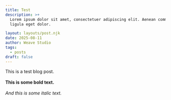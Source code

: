 ```yaml
---
title: Test
description: >+
  Lorem ipsum dolor sit amet, consectetuer adipiscing elit. Aenean commodo
  ligula eget dolor.

layout: layouts/post.njk
date: 2025-08-11
author: Weave Studio
tags:
  - posts
draft: false
---
```

This is a test blog post.\
\
**This is some bold text.**\
\
*And this is some italic text.*
